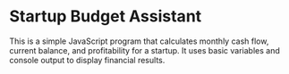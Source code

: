 # Startup Budget Assistant

This is a simple JavaScript program that calculates monthly cash flow, current balance, and profitability for a startup. It uses basic variables and console output to display financial results.